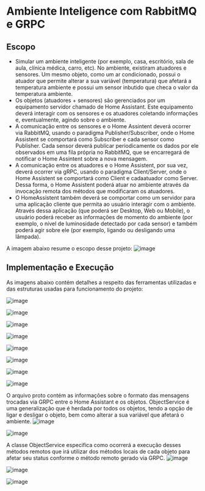 # Ambiente Inteligence com RabbitMQ e GRPC

## Escopo
  - Simular  um  ambiente  inteligente  (por  exemplo,  casa,  escritório,  sala  de aula,  clínica  médica,  carro,  etc). No ambiente, existiram atuadores e sensores. Um mesmo objeto, como um ar condicionado, possui o atuador que permite alterar a sua variável (temperatura) que afetará a temperatura ambiente e possui um sensor inbutido que checa o valor da temperatura ambiente. 
  - Os objetos (atuadores + sensores) são gerenciados por um equipamento servidor chamado de Home Assistant. Este  equipamento  deverá  interagir  com  os sensores  e  os atuadores  coletando informações e,  eventualmente,  agindo sobre  o  ambiente. 
  - A  comunicação  entre  os  sensores  e  o  Home  Assintent  deverá  ocorrer  via  RabbitMQ,  usando  o paradigma  Publisher/Subscriber,  onde  o  Home  Assistent  se  comportará  como  Subscriber  e cada  sensor  como  Publisher.  Cada  sensor  deverá  publicar  periodicamente  os  dados  por  ele observados  em  uma  fila  própria  no  RabbitMQ,  que  se  encarregará  de  notificar  o  Home Assintent  sobre  a  nova  mensagem.
  - A  comunicação  entre  os  atuadores  e  o  Home  Assistent,  por  sua  vez,  deverá  ocorrer  via  gRPC, usando  o  paradigma  Client/Server,  onde  o  Home  Assistent  se  comportará  como  Client  e  cadaatuador  como  Server. Dessa  forma,  o Home  Assistent  poderá  atuar  no  ambiente  através  da  invocação  remota  dos métodos que modificaram os atuadores.
  - O  HomeAssistent  também  deverá  se  comportar  como  um  servidor  para  uma  aplicação  cliente que  permita  ao  usuário  interagir  com  o  ambiente.  Através  dessa  aplicação  (que  poderá  ser Desktop,  Web  ou  Mobile),  o  usuário  poderá  receber  as  informações  de  momento  do  ambiente (por  exemplo,  o  nível  de  luminosidade  detectado  por  cada  sensor)  e  também  poderá  agir sobre  ele  (por  exemplo,  ligando  ou  desligando  uma  lâmpada).
 
 A imagem abaixo resume o escopo desse projeto:
![image](https://user-images.githubusercontent.com/36707351/114312881-a2c7b380-9aca-11eb-9218-f71b50ee758a.png)

## Implementação e Execução

As imagens abaixo contém detalhes a respeito das ferramentas utilizadas e das estruturas usadas para funcionamento do projeto:

![image](https://user-images.githubusercontent.com/36707351/114312948-f2a67a80-9aca-11eb-8614-c13e326933d5.png)

![image](https://user-images.githubusercontent.com/36707351/114312957-fc2fe280-9aca-11eb-82ed-910bb24b2f42.png)

![image](https://user-images.githubusercontent.com/36707351/114312967-02be5a00-9acb-11eb-9435-e22627533439.png)

![image](https://user-images.githubusercontent.com/36707351/114312975-0b169500-9acb-11eb-9f9e-e9131220cdd4.png)

![image](https://user-images.githubusercontent.com/36707351/114312982-110c7600-9acb-11eb-8b58-5d8e1fa4b79f.png)

![image](https://user-images.githubusercontent.com/36707351/114312994-17025700-9acb-11eb-91b8-de0c7e5c36c7.png)

![image](https://user-images.githubusercontent.com/36707351/114312999-1cf83800-9acb-11eb-84ec-f67c5d280a4e.png)

![image](https://user-images.githubusercontent.com/36707351/114313007-22558280-9acb-11eb-9405-8951ecdf59d1.png)

O arquivo proto contém as informações sobre o formato das mensagens trocadas via GRPC entre o Home Assistant e os objetos. ObjectService é uma generalização que é herdada por todos os objetos, tendo a opção de ligar e desligar o objeto, bem como alterar a sua variável que afetará o ambiente.
![image](https://user-images.githubusercontent.com/36707351/114313011-27b2cd00-9acb-11eb-9520-04da0d8272b3.png)

![image](https://user-images.githubusercontent.com/36707351/114313020-2da8ae00-9acb-11eb-8d9e-949ed3b1e823.png)

A classe ObjectService especifica como ocorrerá a execução desses métodos remotos que irá utilizar dos métodos locais de cada objeto para afetar seu status conforme o método remoto gerado via GRPC.
![image](https://user-images.githubusercontent.com/36707351/114313027-35685280-9acb-11eb-893d-ef129010169d.png)

![image](https://user-images.githubusercontent.com/36707351/114313031-3ac59d00-9acb-11eb-9ec1-b5ba054671c8.png)

![image](https://user-images.githubusercontent.com/36707351/114313039-41541480-9acb-11eb-827f-2df54c3e7f26.png)
